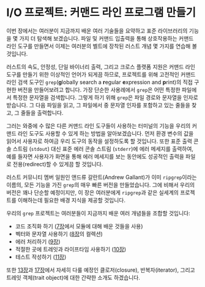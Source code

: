# I/O 프로젝트: 커맨드 라인 프로그램 만들기

이번 장에서는 여러분이 지금까지 배운 여러 기술들을 요약하고 표준 라이브러리의
기능을 몇 가지 더 탐색해 보겠습니다. 파일 및 커맨드 입출력을 통해 상호작용하는
커맨드 라인 도구를 만들면서 이제는 여러분의 벨트에 장착된 러스트 개념 몇 가지를
연습해 볼 것입니다.

러스트의 속도, 안정성, 단일 바이너리 출력, 그리고 크로스 플랫폼 지원은
커맨드 라인 도구를 만들기 위한 이상적인 언어가 되게끔 하므로, 프로젝트를 위해
고전적인 커맨드 라인 검색 도구인 `grep`(**g**lobally search a **r**egular
**e**xpression and **p**rint)의 직접 구현한 버전을 만들어보려고 합니다.
가장 단순한 사용례에서 `grep`은 어떤 특정한 파일에서 특정한 문자열을 검색합니다.
그렇게 하기 위해 `grep`은 파일 경로와 문자열을 인자로 받습니다. 그 다음
파일을 읽고, 그 파일에서 중 문자열 인자를 포함하고 있는 줄들을 찾고,
그 줄들을 출력합니다.

그러는 와중에 수 많은 다른 커맨드 라인 도구들이 사용하는 터미널의 기능을 우리의
커맨드 라인 도구도 사용할 수 있게 하는 방법을 알아보겠습니다. 먼저 환경 변수의
값을 읽어서 사용자로 하여금 우리 도구의 동작을 설정하도록 할 것입니다. 또한 표준
출력 콘솔 스트림 (`stdout`) 대신 표준 에러 콘솔 스트림 (`stderr`)에 에러 메세지를
출력하여, 예를 들자면 사용자가 화면을 통해 에러 메세지를 보는 동안에도
성공적인 출력을 파일로 전용(redirect)할 수 있게끔 할 것입니다.

러스트 커뮤니티 멤버 일원인 앤드류 갈란트(Andrew Gallant)가 이미
`ripgrep`이라는 이름의, 모든 기능을 가진 `grep`의 매우 빠른 버전을
만들었습니다. 그에 비해서 우리의 버전은 꽤나 단순할 예정이지만, 이 장은
여러분에게 `ripgrep`과 같은 실세계의 프로젝트를 이해하는데 필요한 배경
지식을 제공할 것입니다.

우리의 `grep` 프로젝트는 여러분들이 지금까지 배운 여러 개념들을 조합할 것입니다:

* 코드 조직화 하기 ([7장][ch7]<!-- ignore -->에서 모듈에 대해 배운
  것들을 사용)
* 벡터와 문자열 사용하기 ([8장][ch8]<!-- ignore -->의 컬렉션)
* 에러 처리하기 ([9장][ch9]<!-- ignore -->)
* 적절한 곳에 트레잇과 라이프타임 사용하기 ([10장][ch10]<!-- ignore
  -->)
* 테스트 작성하기 ([11장][ch11]<!-- ignore -->)

또한 [13장][ch13]<!-- ignore -->과 [17장][ch17]<!-- ignore -->에서
자세히 다룰 예정인 클로저(closure), 반복자(iterator), 그리고 트레잇 객체(trait
object)에 대한 간략한 소개도 하겠습니다.

[ch7]: ch07-00-managing-growing-projects-with-packages-crates-and-modules.html
[ch8]: ch08-00-common-collections.html
[ch9]: ch09-00-error-handling.html
[ch10]: ch10-00-generics.html
[ch11]: ch11-00-testing.html
[ch13]: ch13-00-functional-features.html
[ch17]: ch17-00-oop.html
